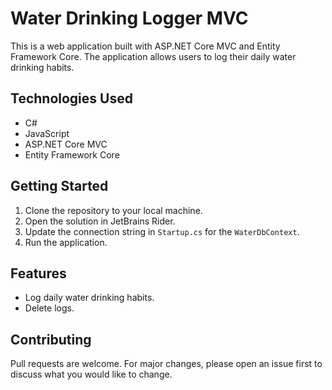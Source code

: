 # Water Drinking Logger MVC

This is a web application built with ASP.NET Core MVC and Entity Framework Core. The application allows users to log their daily water drinking habits.

## Technologies Used

- C#
- JavaScript
- ASP.NET Core MVC
- Entity Framework Core

## Getting Started

1. Clone the repository to your local machine.
2. Open the solution in JetBrains Rider.
3. Update the connection string in `Startup.cs` for the `WaterDbContext`.
4. Run the application.

## Features

- Log daily water drinking habits.
- Delete logs.

## Contributing

Pull requests are welcome. For major changes, please open an issue first to discuss what you would like to change.
